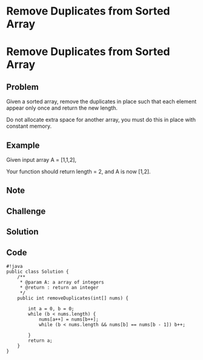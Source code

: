 Remove Duplicates from Sorted Array
===

Remove Duplicates from Sorted Array
==================

Problem
-------

Given a sorted array, remove the duplicates in place such that each element appear only once and return the new length.

Do not allocate extra space for another array, you must do this in place with constant memory.

Example
-------

Given input array A = [1,1,2],

Your function should return length = 2, and A is now [1,2].

Note
---------

Challenge
---------

Solution
--------

Code
----

    #!java
    public class Solution {
        /**
         * @param A: a array of integers
         * @return : return an integer
         */
        public int removeDuplicates(int[] nums) {
            
            int a = 0, b = 0;
            while (b < nums.length) {
                nums[a++] = nums[b++];
                while (b < nums.length && nums[b] == nums[b - 1]) b++;
             
            }
            return a;
        }
    }